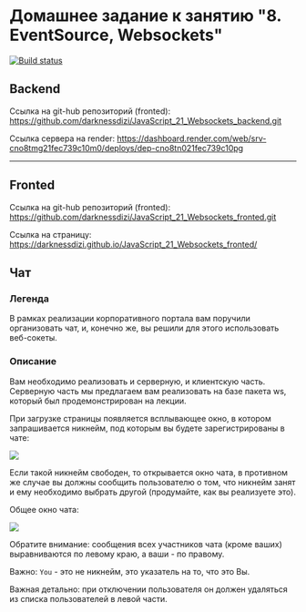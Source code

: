 # Домашнее задание к занятию "8. EventSource, Websockets"

[![Build status](https://ci.appveyor.com/api/projects/status/67sa49evsj0eqd0a?svg=true)](https://ci.appveyor.com/project/darknessdizi/javascript-21-websockets-fronted)

## Backend

Ссылка на git-hub репозиторий (fronted): https://github.com/darknessdizi/JavaScript_21_Websockets_backend.git

Ссылка сервера на render: https://dashboard.render.com/web/srv-cno8tmg21fec739c10m0/deploys/dep-cno8tn021fec739c10pg

---

## Fronted

Ссылка на git-hub репозиторий (fronted): https://github.com/darknessdizi/JavaScript_21_Websockets_fronted.git

Ссылка на страницу: https://darknessdizi.github.io/JavaScript_21_Websockets_fronted/

## Чат

### Легенда

В рамках реализации корпоративного портала вам поручили организовать чат, и, конечно же, вы решили для этого использовать веб-сокеты.

### Описание

Вам необходимо реализовать и серверную, и клиентскую часть. Серверную часть мы предлагаем вам реализовать на базе пакета ws, который был продемонстрирован на лекции.

При загрузке страницы появляется всплывающее окно, в котором запрашивается никнейм, под которым вы будете зарегистрированы в чате:

![](./pic/chat.png)

Если такой никнейм свободен, то открывается окно чата, в противном же случае вы должны сообщить пользователю о том, что никнейм занят и ему необходимо выбрать другой (продумайте, как вы реализуете это).

Общее окно чата:

![](./pic/chat-2.png)

Обратите внимание: сообщения всех участников чата (кроме ваших) выравниваются по левому краю, а ваши - по правому.

Важно: `You` - это не никнейм, это указатель на то, что это Вы.

Важная детально: при отключении пользователя он должен удаляться из списка пользователей в левой части.
